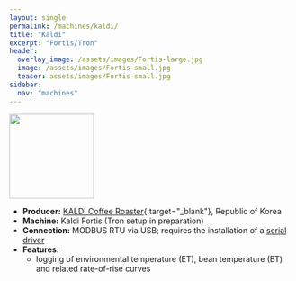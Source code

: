```yaml
---
layout: single
permalink: /machines/kaldi/
title: "Kaldi"
excerpt: "Fortis/Tron"
header:
  overlay_image: /assets/images/Fortis-large.jpg
  image: /assets/images/Fortis-small.jpg
  teaser: assets/images/Fortis-small.jpg
sidebar:
  nav: "machines"
---
```

<img class="tab-image" src="{{ site.baseurl }}/assets/images/supporter-badge-grey.png" width="150px">

* __Producer:__ [KALDI Coffee Roaster](http://www.kaldi.co.kr){:target="_blank"}, Republic of Korea
* __Machine:__ Kaldi Fortis (Tron setup in preparation)
* __Connection:__ MODBUS RTU via USB; requires the installation of a [serial driver](/modbus_serial/)
* __Features:__ 
  - logging of environmental temperature (ET), bean temperature (BT) and related rate-of-rise curves